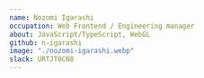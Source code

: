 ```yaml
---
name: Nozomi Igarashi
occupation: Web Frontend / Engineering manager
about: JavaScript/TypeScript, WebGL
github: n-igarashi
image: "./nozomi-igarashi.webp"
slack: URTJT0CN8
---
```

